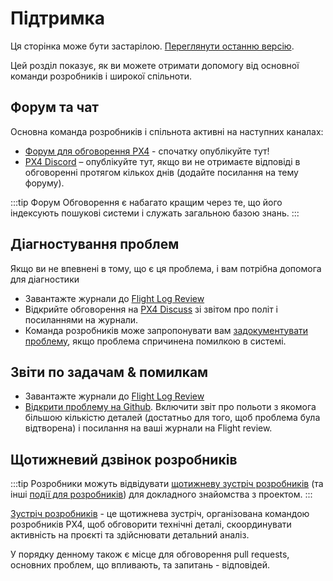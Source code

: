 # Підтримка

<script setup>
import { useData } from 'vitepress'
const { site } = useData();
</script>

<div v-if="site.title !== 'PX4 Guide (main)'">
  <div class="custom-block danger">
    <p class="custom-block-title">Ця сторінка може бути застарілою. <a href="https://docs.px4.io/main/en/contribute/support.html">Переглянути останню версію</a>.</p>
  </div>
</div>

Цей розділ показує, як ви можете отримати допомогу від основної команди розробників і широкої спільноти.

## Форум та чат

Основна команда розробників і спільнота активні на наступних каналах:

- [Форум для обговорення PX4](https://discuss.px4.io/) - спочатку опублікуйте тут!
- [PX4 Discord](https://discord.gg/dronecode) – опублікуйте тут, якщо ви не отримаєте відповіді в обговоренні протягом кількох днів (додайте посилання на тему форуму).

:::tip
Форум Обговорення є набагато кращим через те, що його індексують пошукові системи і служать загальною базою знань.
:::

## Діагностування проблем

Якщо ви не впевнені в тому, що є ця проблема, і вам потрібна допомога для діагностики

- Завантажте журнали до [Flight Log Review](https://logs.px4.io/)
- Відкрийте обговорення на [PX4 Discuss](https://discuss.px4.io/c/flight-testing/) зі звітом про політ і посиланнями на журнали.
- Команда розробників може запропонувати вам [задокументувати проблему](#issue-bug-reporting), якщо проблема спричинена помилкою в системі.

## Звіти по задачам & помилкам

- Завантажте журнали до [Flight Log Review](https://logs.px4.io/)
- [Відкрити проблему на Github](https://github.com/PX4/PX4-Autopilot/issues). Включити звіт про польоти з якомога більшою кількістю деталей (достатньо для того, щоб проблема була відтворена) і посилання на ваші журнали на Flight review.

## Щотижневий дзвінок розробників

:::tip
Розробники можуть відвідувати [щотижневу  зустріч розробників](../contribute/dev_call.md) (та інші [події для розробників](../README.md#calendar-events)) для докладного знайомства з проектом.
:::

[Зустріч розробників](../contribute/dev_call.md) - це щотижнева зустріч, організована командою розробників PX4, щоб обговорити технічні деталі, скоординувати  активність на проєкті та здійснювати детальний аналіз.

У порядку денному також є місце для обговорення  pull requests, основних проблем, що впливають, та запитань - відповідей.
